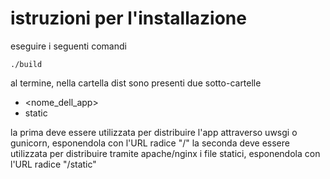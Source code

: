 # istruzioni per l'installazione

eseguire i seguenti comandi

    ./build

al termine, nella cartella dist sono presenti due sotto-cartelle

- <nome_dell_app>
- static

la prima deve essere utilizzata per distribuire l'app attraverso uwsgi o gunicorn, esponendola con l'URL radice "/"
la seconda deve essere utilizzata per distribuire tramite apache/nginx i file statici, esponendola con l'URL radice "/static"
